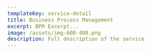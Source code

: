 ```yaml
---
templateKey: service-detail
title: Business Process Management
excerpt: BPM Excerpt...
image: /assets/img-600-400.png
description: Full description of the service
---
```

